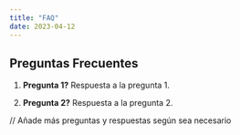 ```yaml
---
title: "FAQ"
date: 2023-04-12
---
```



## Preguntas Frecuentes

1. **Pregunta 1?**
Respuesta a la pregunta 1.

2. **Pregunta 2?**
Respuesta a la pregunta 2.

// Añade más preguntas y respuestas según sea necesario

